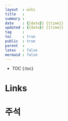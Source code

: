 ```yaml
---
layout  : wiki
title   : 
summary : 
date    : {{date}} {{time}}
updated : {{date}} {{time}}
tag     : 
toc     : true
public  : true
parent  : 
latex   : false
mermaid : false
---
```

* TOC
{:toc}

# Links

# 주석